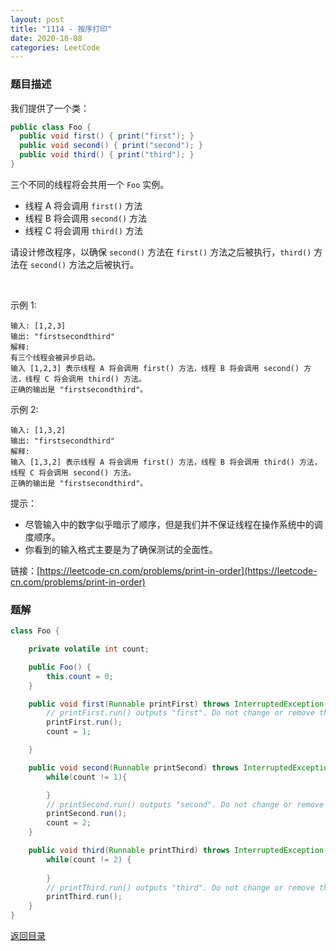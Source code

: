 ```yaml
---
layout: post
title: "1114 - 按序打印"
date: 2020-10-08
categories: LeetCode
---
```



### **题目描述**
我们提供了一个类：
``` java
public class Foo {
  public void first() { print("first"); }
  public void second() { print("second"); }
  public void third() { print("third"); }
}
```
三个不同的线程将会共用一个 `Foo` 实例。
* 线程 A 将会调用 `first()` 方法
* 线程 B 将会调用 `second()` 方法
* 线程 C 将会调用 `third()` 方法


请设计修改程序，以确保 `second()` 方法在 `first()` 方法之后被执行，`third()` 方法在 `second()` 方法之后被执行。

 

示例 1:
```
输入: [1,2,3]
输出: "firstsecondthird"
解释: 
有三个线程会被异步启动。
输入 [1,2,3] 表示线程 A 将会调用 first() 方法，线程 B 将会调用 second() 方法，线程 C 将会调用 third() 方法。
正确的输出是 "firstsecondthird"。
```
示例 2:
```
输入: [1,3,2]
输出: "firstsecondthird"
解释: 
输入 [1,3,2] 表示线程 A 将会调用 first() 方法，线程 B 将会调用 third() 方法，线程 C 将会调用 second() 方法。
正确的输出是 "firstsecondthird"。
```

提示：
* 尽管输入中的数字似乎暗示了顺序，但是我们并不保证线程在操作系统中的调度顺序。
* 你看到的输入格式主要是为了确保测试的全面性。


链接：[https://leetcode-cn.com/problems/print-in-order](https://leetcode-cn.com/problems/print-in-order)



### **题解**
``` java
class Foo {

    private volatile int count;

    public Foo() {
        this.count = 0;
    }

    public void first(Runnable printFirst) throws InterruptedException {
        // printFirst.run() outputs "first". Do not change or remove this line.
        printFirst.run();
        count = 1;

    }

    public void second(Runnable printSecond) throws InterruptedException {
        while(count != 1){

        }
        // printSecond.run() outputs "second". Do not change or remove this line.
        printSecond.run();
        count = 2;
    }

    public void third(Runnable printThird) throws InterruptedException {
        while(count != 2) {
            
        }
        // printThird.run() outputs "third". Do not change or remove this line.
        printThird.run();
    }
}
```

[返回目录](https://maxwell-blog.cn/leetcode/2020/10/08/leetcode.html)